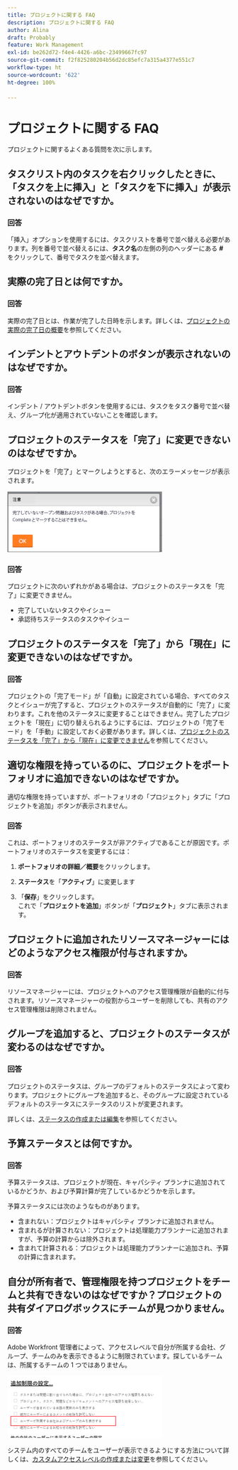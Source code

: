 ```yaml
---
title: プロジェクトに関する FAQ
description: プロジェクトに関する FAQ
author: Alina
draft: Probably
feature: Work Management
exl-id: be262d72-f4e4-4426-a6bc-23499667fc97
source-git-commit: f2f825280204b56d2dc85efc7a315a4377e551c7
workflow-type: ht
source-wordcount: '622'
ht-degree: 100%

---
```


# プロジェクトに関する FAQ

プロジェクトに関するよくある質問を次に示します。

## タスクリスト内のタスクを右クリックしたときに、「タスクを上に挿入」と「タスクを下に挿入」が表示されないのはなぜですか。

### 回答

「挿入」オプションを使用するには、タスクリストを番号で並べ替える必要があります。列を番号で並べ替えるには、**タスク名**&#x200B;の左側の列のヘッダーにある **#** をクリックして、番号でタスクを並べ替えます。

## 実際の完了日とは何ですか。

### 回答

実際の完了日とは、作業が完了した日時を示します。詳しくは、[プロジェクトの実際の完了日の概要](../../../manage-work/projects/planning-a-project/project-actual-completion-date.md)を参照してください。

## インデントとアウトデントのボタンが表示されないのはなぜですか。

### 回答

インデント / アウトデントボタンを使用するには、タスクをタスク番号で並べ替え、グループ化が適用されていないことを確認します。

## プロジェクトのステータスを「完了」に変更できないのはなぜですか。

プロジェクトを「完了」とマークしようとすると、次のエラーメッセージが表示されます。

![Project_FAQ_Complete_Error_message.png](assets/project-faq-complete-error-message-350x138.png)

### 回答

プロジェクトに次のいずれかがある場合は、プロジェクトのステータスを「完了」に変更できません。

* 完了していないタスクやイシュー
* 承認待ちステータスのタスクやイシュー

## プロジェクトのステータスを「完了」から「現在」に変更できないのはなぜですか。

### 回答

プロジェクトの「完了モード」が「自動」に設定されている場合、すべてのタスクとイシューが完了すると、プロジェクトのステータスが自動的に「完了」に変わります。これを他のステータスに変更することはできません。完了したプロジェクトを「現在」に切り替えられるようにするには、プロジェクトの「完了モード」を「手動」に設定しておく必要があります。詳しくは、[プロジェクトのステータスを「完了」から「現在」に変更できません](../../../manage-work/projects/tips-tricks-and-troubleshooting/project-status-does-not-change-from-complete-to-current.md)を参照してください。

## 適切な権限を持っているのに、プロジェクトをポートフォリオに追加できないのはなぜですか。

適切な権限を持っていますが、ポートフォリオの「プロジェクト」タブに「プロジェクトを追加」ボタンが表示されません。

### 回答

これは、ポートフォリオのステータスが非アクティブであることが原因です。ポートフォリオのステータスを変更するには：

1. **ポートフォリオの詳細／概要**&#x200B;をクリックします。
1. **ステータス**&#x200B;を「**アクティブ**」に変更します

1. 「**保存**」をクリックします。\
   これで「**プロジェクトを追加**」ボタンが「**プロジェクト**」タブに表示されます。

## プロジェクトに追加されたリソースマネージャーにはどのようなアクセス権限が付与されますか。

### 回答

リソースマネージャーには、プロジェクトへのアクセス管理権限が自動的に付与されます。リソースマネージャーの役割からユーザーを削除しても、共有のアクセス管理権限は削除されません。

## グループを追加すると、プロジェクトのステータスが変わるのはなぜですか。

### 回答

プロジェクトのステータスは、グループのデフォルトのステータスによって変わります。プロジェクトにグループを追加すると、そのグループに設定されているデフォルトのステータスにステータスのリストが変更されます。

詳しくは、[ステータスの作成または編集](../../../administration-and-setup/customize-workfront/creating-custom-status-and-priority-labels/create-or-edit-a-status.md)を参照してください。

## 予算ステータスとは何ですか。

### 回答

予算ステータスは、プロジェクトが現在、キャパシティ プランナに追加されているかどうか、および予算計算が完了しているかどうかを示します。

予算ステータスには次のようなものがあります。

* 含まれない：プロジェクトはキャパシティ プランナに追加されません。
* 含まれるが計算されない：プロジェクトは処理能力プランナーに追加されますが、予算の計算からは除外されます。
* 含まれて計算される：プロジェクトは処理能力プランナーに追加され、予算の計算に含まれます。

## 自分が所有者で、管理権限を持つプロジェクトをチームと共有できないのはなぜですか？プロジェクトの共有ダイアログボックスにチームが見つかりません。

### 回答

Adobe Workfront 管理者によって、アクセスレベルで自分が所属する会社、グループ、チームのみを表示できるように制限されています。探しているチームは、所属するチームの 1 つではありません。

![](assets/view-only-team-groups-companies-they-belong-to-350x141.png)

システム内のすべてのチームをユーザーが表示できるようにする方法について詳しくは、[カスタムアクセスレベルの作成または変更](../../../administration-and-setup/add-users/configure-and-grant-access/create-modify-access-levels.md)を参照してください。
